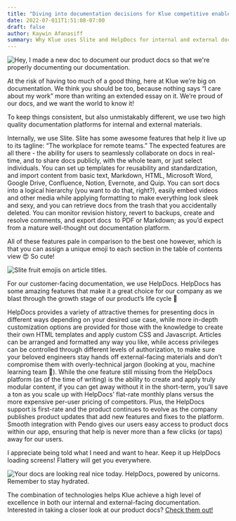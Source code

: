 ```yaml
---
title: "Diving into documentation decisions for Klue competitive enablement software"
date: 2022-07-011T1:51:08-07:00
draft: false
author: Kaywin Afanasiff
summary: Why Klue uses Slite and HelpDocs for internal and external documentation.
---
```

![Hey, I made a new doc to document our product docs so that we're properly documenting our documentation.](slack.png)

At the risk of having too much of a good thing, here at Klue we’re big on documentation. We think you should be too, because nothing says “I care about my work” more than writing an extended essay on it. We’re proud of our docs, and we want the world to know it!

To keep things consistent, but also unmistakably different, we use two high quality documentation platforms for internal and external materials.

Internally, we use Slite. Slite has some awesome features that help it live up to its tagline: “The workplace for remote teams.” The expected features are all there - the ability for users to seamlessly collaborate on docs in real-time, and to share docs publicly, with the whole team, or just select individuals. You can set up templates for reusability and standardization, and import content from basic text, Markdown, HTML, Microsoft Word, Google Drive, Confluence, Notion, Evernote, and Quip. You can sort docs into a logical hierarchy (you want to do that, right?), easily embed videos and other media while applying formatting to make everything look sleek and sexy, and you can retrieve docs from the trash that you accidentally deleted. You can monitor revision history, revert to backups, create and resolve comments, and export docs  to PDF or Markdown; as you’d expect from a mature well-thought out documentation platform.

All of these features pale in comparison to the best one however, which is that you can assign a unique emoji to each section in the table of contents view 😍 So cute!

![Slite fruit emojis on article titles.](emojis.png)

For our customer-facing documentation, we use HelpDocs. HelpDocs has some amazing features that make it a great choice for our company as we blast through the growth stage of our product’s life cycle 🚀

HelpDocs provides a variety of attractive themes for presenting docs in different ways depending on your desired use case, while more in-depth customization options are provided for those with the knowledge to create their own HTML templates and apply custom CSS and Javascript. Articles can be arranged and formatted any way you like, while access privileges can be controlled through different levels of authorization, to make sure your beloved engineers stay hands off external-facing materials and don’t compromise them with overly-technical jargon (looking at you, machine learning team 👀). While the one feature still missing from the HelpDocs platform (as of the time of writing) is the ability to create and apply truly modular content, if you can get away without it in the short-term, you’ll save a ton as you scale up with HelpDocs’ flat-rate monthly plans versus the more expensive per-user pricing of competitors. Plus, the HelpDocs support is first-rate and the product continues to evolve as the company publishes product updates that add new features and fixes to the platform. Smooth integration with Pendo gives our users easy access to product docs within our app, ensuring that help is never more than a few clicks (or taps) away for our users.

I appreciate being told what I need and want to hear. Keep it up HelpDocs loading screens! Flattery will get you everywhere.

![Your docs are looking real nice today. HelpDocs, powered by unicorns. Remember to stay hydrated.](loading.png)

The combination of technologies helps Klue achieve a high level of excellence in both our internal and external-facing documentation. Interested in taking a closer look at our product docs? [<u>Check them out!</u>](https://help.app.klue.com/)

          

